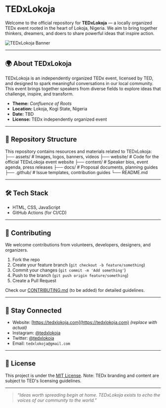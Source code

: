 # TEDxLokoja

Welcome to the official repository for **TEDxLokoja** — a locally organized TEDx event rooted in the heart of Lokoja, Nigeria. We aim to bring together thinkers, dreamers, and doers to share powerful ideas that inspire action.

![TEDxLokoja Banner](https://your-banner-image-url.com) <!-- Replace with actual image URL if available -->

---

## 🌍 About TEDxLokoja

TEDxLokoja is an independently organized TEDx event, licensed by TED, and designed to spark meaningful conversations in our local community. This event brings together speakers from diverse fields to explore ideas that challenge, inspire, and transform.

- **Theme:** _Confluence of Roots_
- **Location:** Lokoja, Kogi State, Nigeria
- **Date:** TBD
- **License:** TEDx independently organized event

---

## 📁 Repository Structure

This repository contains resources and materials related to TEDxLokoja:
├── assets/ # Images, logos, banners, videos
├── website/ # Code for the official TEDxLokoja event website
├── content/ # Speaker bios, event agenda, press releases
├── docs/ # Proposal documents, planning guides
├── .github/ # Issue templates, contribution guides
└── README.md

---

## 🛠️ Tech Stack
- HTML, CSS, JavaScript
- GitHub Actions (for CI/CD)

---

## 🤝 Contributing

We welcome contributions from volunteers, developers, designers, and organizers.

1. Fork the repo
2. Create your feature branch (`git checkout -b feature/something`)
3. Commit your changes (`git commit -m 'Add something'`)
4. Push to the branch (`git push origin feature/something`)
5. Create a Pull Request

Check our [CONTRIBUTING.md](CONTRIBUTING.md) (to be added) for detailed guidelines.

---

## 📣 Stay Connected

- Website: [https://tedxlokoja.com](https://tedxlokoja.com) *(replace with actual)*
- Instagram: [@tedxlokoja](https://instagram.com/tedxlokoja)
- Twitter: [@tedxlokoja](https://twitter.com/tedxlokoja)
- Email: `tedxlokoja@gmail.com`

---

## 📄 License

This project is under the [MIT License](LICENSE). Note: TEDx branding and content are subject to TED's licensing guidelines.

---

> _“Ideas worth spreading begin at home. TEDxLokoja exists to echo the voices of our community to the world.”_

